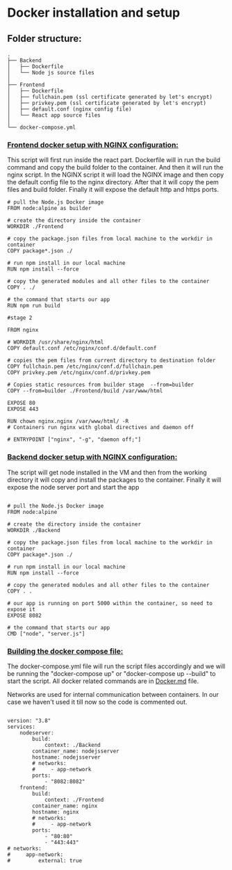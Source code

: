 # Docker installation and setup

## Folder structure: 

```
.
├── Backend
│   ├── Dockerfile
│   └── Node js source files
│ 
├── Frontend
│   ├── Dockerfile
│   ├── fullchain.pem (ssl certificate generated by let's encrypt)
│   ├── privkey.pem (ssl certificate generated by let's encrypt)
│   ├── default.conf (nginx config file)
│   └── React app source files
│  
└── docker-compose.yml

```



### <u>Frontend docker setup with NGINX configuration:</u>

This script will first run inside the react part. Dockerfile will in run the build command and copy the build folder to the container. And then it will run the nginx script. In the NGINX script it will load the NGINX image and then copy the default config file to the nginx directory. After that it will copy the pem files and build folder. Finally it will expose the default http and https ports. 

```
# pull the Node.js Docker image
FROM node:alpine as builder

# create the directory inside the container
WORKDIR ./Frontend

# copy the package.json files from local machine to the workdir in container
COPY package*.json ./

# run npm install in our local machine
RUN npm install --force

# copy the generated modules and all other files to the container
COPY . ./

# the command that starts our app
RUN npm run build

#stage 2

FROM nginx

# WORKDIR /usr/share/nginx/html
COPY default.conf /etc/nginx/conf.d/default.conf

# copies the pem files from current directory to destination folder
COPY fullchain.pem /etc/nginx/conf.d/fullchain.pem
COPY privkey.pem /etc/nginx/conf.d/privkey.pem

# Copies static resources from builder stage  --from=builder
COPY --from=builder ./Frontend/build /var/www/html

EXPOSE 80
EXPOSE 443

RUN chown nginx.nginx /var/www/html/ -R
# Containers run nginx with global directives and daemon off

# ENTRYPOINT ["nginx", "-g", "daemon off;"]
```

### <u>Backend docker setup with NGINX configuration:</u>

The script will get node installed in the VM and then from the working directory it will copy and install the packages to the container. Finally it will expose the node server port and start the app

```

# pull the Node.js Docker image
FROM node:alpine

# create the directory inside the container
WORKDIR ./Backend

# copy the package.json files from local machine to the workdir in container
COPY package*.json ./

# run npm install in our local machine
RUN npm install --force

# copy the generated modules and all other files to the container
COPY . .

# our app is running on port 5000 within the container, so need to expose it
EXPOSE 8082

# the command that starts our app
CMD ["node", "server.js"]

```

### <u>Building the docker compose file: </u>

The docker-compose.yml file will run the script files accordingly and we will be running the "docker-compose up" or "docker-compose up --build" to start the script. All docker related commands are in [Docker.md](https://github.com/Manassaharoy/documentation/blob/main/Docker.md) file.

Networks are used for internal communication between containers. In our case we haven't used it till now so the code is commented out.

```

version: "3.8"
services:
    nodeserver:
        build:
            context: ./Backend
        container_name: nodejsserver
        hostname: nodejsserver
        # networks:
        #     - app-network
        ports:
            - "8082:8082"
    frontend:
        build:
            context: ./Frontend
        container_name: nginx
        hostname: nginx
        # networks:
        #     - app-network
        ports:
            - "80:80"
            - "443:443"
# networks:
#     app-network: 
#         external: true

```


